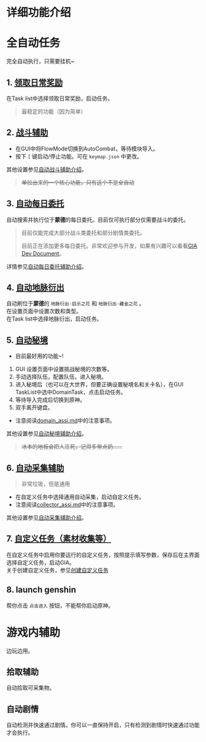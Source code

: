 # 详细功能介绍

# 全自动任务

完全自动执行，只需要挂机~

## 1. [领取日常奖励](claim_reward.md)

在Task list中选择领取日常奖励，启动任务。

> 最稳定的功能（因为简单）

## 2. [战斗辅助](combat_assi.md)

- 在GUI中将FlowMode切换到AutoCombat，等待模块导入。
- 按下 `[` 键启动/停止功能。可在 `keymap.json` 中更改。

其他设置参见[自动战斗辅助介绍](combat_assi.md)。

> ~~单拉出来的一个核心功能，只有这个不是全自动~~

## 3. [自动每日委托](commission_assi.md)

自动搜索并执行位于**蒙德**的每日委托。目前仅可执行部分仅需要战斗的委托。

> 目前仅能完成大部分战斗类委托和部分剧情类委托。
>
> 目前正在添加更多每日委托。非常欢迎参与开发，如果有兴趣可以看看[GIA Dev Document](dev/)。

详情参见[自动每日委托辅助介绍](commission_assi.md)。

## 4. [自动地脉衍出](ley_line_ourcrop.md)

自动刷位于**蒙德**的 `地脉衍出·启示之花` 和 `地脉衍出·藏金之花` 。\
在设置页面中设置次数和类型。\
在Task list中选择地脉衍出，启动任务。

## 5. [自动秘境](domain_assi.md)

- 目前最好用的功能~!

1. GUI 设置页面中设置挑战秘境的次数等。
2. 手动选择队伍，配置队伍，进入秘境。
3. 进入秘境后（也可以在大世界，但要正确设置秘境名和关卡名），在GUI TaskList中选中DomainTask，点击启动任务。
4. 等待导入完成后切换到原神。
5. 双手离开键盘。

- 注意阅读[domain_assi.md](domain_assi.md)中的注意事项。

其他设置参见[自动秘境辅助介绍](domain_assi.md)。

> ~~冰本的地板会把人冻死，记得多带点奶……~~

## 6. [自动采集辅助](collector_assi.md)

> 非常垃圾，但是通用

- 在自定义任务中选择通用自动采集，启动自定义任务。
- 注意阅读[collector_assi.md](collector_assi.md)中的注意事项。

其他设置参见[自动采集辅助介绍](collector_assi.md)。

## 7. [自定义任务（素材收集等）](mission.md)

在自定义任务中启用你要运行的自定义任务，按照提示填写参数，保存后在主界面选择自定义任务，启动GIA。\
关于创建自定义任务，参见[创建自定义任务](dev/mission.md)

## 8. launch genshin

帮你点击 `点击进入` 按钮，不能帮你启动原神。

# 游戏内辅助

边玩边用。

## 拾取辅助

自动拾取可采集物。

## 自动剧情

自动检测并快速通过剧情。你可以一直保持开启，只有检测到剧情时快速通过功能才会执行。
